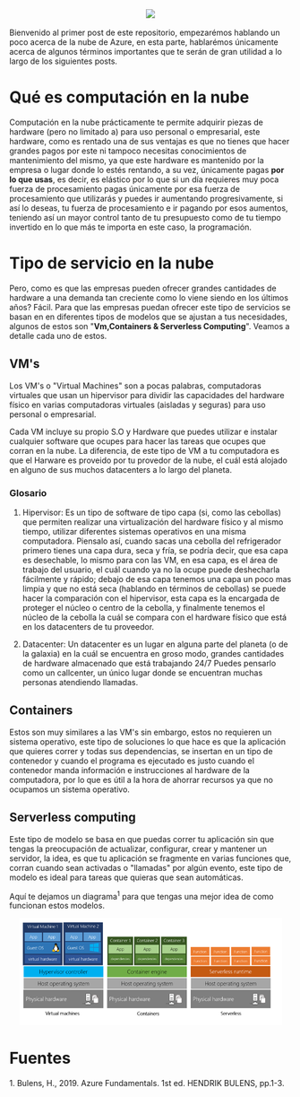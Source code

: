 <div align="center"><img src="https://upload.wikimedia.org/wikipedia/commons/thumb/a/a8/Microsoft_Azure_Logo.svg/1280px-Microsoft_Azure_Logo.svg.png"></div>

Bienvenido al primer post de este repositorio, empezarémos hablando un poco acerca de la nube de Azure, en esta parte, hablarémos únicamente acerca de algunos términos importantes que te serán
de gran utilidad a lo largo de los siguientes posts.

<h1> Qué es computación en la nube </h1>

Computación en la nube prácticamente te permite adquirir piezas de hardware (pero no limitado a) para uso personal o empresarial, este hardware, como es rentado una de sus ventajas es que no tienes
que hacer grandes pagos por este ni tampoco necesitas conocimientos de mantenimiento del mismo, ya que este hardware es mantenido por la empresa o lugar donde lo estés rentando, a su vez, únicamente 
pagas **por lo que usas**, es decir, es elástico por lo que si un día requieres muy poca fuerza de procesamiento pagas únicamente por esa fuerza de procesamiento que utilizarás y puedes ir aumentando 
progresivamente, si así lo deseas, tu fuerza de procesamiento e ir pagando por esos aumentos, teniendo así un mayor control tanto de tu presupuesto como de tu tiempo invertido en lo que más te importa
en este caso, la programación.

<h1> Tipo de servicio en la nube </h1>

Pero, como es que las empresas pueden ofrecer grandes cantidades de hardware a una demanda tan creciente como lo viene siendo en los últimos años?
Fácil. Para que las empresas puedan ofrecer este tipo de servicios se basan en en diferentes tipos de modelos que se ajustan a tus necesidades,
algunos de estos son "**Vm,Containers & Serverless Computing**". Veamos a detalle cada uno de estos.

<h2>VM's</h2>

Los VM's o "Virtual Machines" son a pocas palabras, computadoras virtuales que usan un hipervisor para dividir las capacidades del hardware físico en 
varias computadoras virtuales (aisladas y seguras) para uso personal o empresarial.

Cada VM incluye su propio S.O y Hardware que puedes utilizar e instalar cualquier software que ocupes para hacer las tareas que ocupes que corran en la nube. La diferencia, de este tipo de VM a tu computadora
es que el Harware es proveido por tu provedor de la nube, el cuál está alojado en alguno de sus muchos datacenters a lo largo del planeta.

<h3>Glosario</h3>

1. Hipervisor: Es un tipo de software de tipo capa (si, como las cebollas) que permiten realizar una virtualización del hardware físico y al mismo tiempo, utilizar diferentes sistemas operativos en una misma computadora.
Piensalo así, cuando sacas una cebolla del refrigerador primero tienes una capa dura, seca y fría, se podría decir, que esa capa es desechable, lo mismo para con las VM, en esa capa, es el área de trabajo del usuario, el cuál
cuando ya no la ocupe puede deshecharla fácilmente y rápido; debajo de esa capa tenemos una capa un poco mas limpia y que no está seca (hablando en términos de cebollas) se puede hacer la comparación con el hipervisor, esta capa
es la encargada de proteger el núcleo o centro de la cebolla, y finalmente tenemos el núcleo de la cebolla la cuál se compara con el hardware físico que está en los datacenters de tu proveedor.

2. Datacenter: Un datacenter es un lugar en alguna parte del planeta (o de la galaxia) en la cuál se encuentra en groso modo, grandes cantidades de hardware almacenado que está trabajando 24/7
Puedes pensarlo como un callcenter, un único lugar donde se encuentran muchas personas atendiendo llamadas.

<h2>Containers</h2>

Estos son muy similares a las VM's sin embargo, estos no requieren un sistema operativo, este tipo de soluciones lo que hace es que la aplicación que quieres correr y todas sus dependencias, se insertan en un tipo de contenedor y cuando el programa es ejecutado es justo cuando el contenedor manda información e instrucciones al hardware de la computadora, por lo que es útil a la hora de ahorrar recursos ya que no ocupamos un sistema operativo.

<h2> Serverless computing </h2>

Este tipo de modelo se basa en que puedas correr tu aplicación sin que tengas la preocupación de actualizar, configurar, crear y mantener un servidor, la idea, es que tu aplicación se fragmente en varias funciones que, corran cuando sean activadas o "llamadas" por algún evento, este tipo de modelo es ideal para tareas que quieras que sean automáticas.

Aquí te dejamos un diagrama<sup>1</sup> para que tengas una mejor idea de como funcionan estos modelos.

<p align="center">
  
<img src="/resources/Diagramas.PNG">

  </p>
  
<h1>Fuentes</h1>
1. Bulens, H., 2019. Azure Fundamentals. 1st ed. HENDRIK BULENS, pp.1-3.

